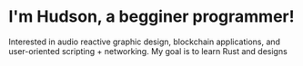 # I'm Hudson, a begginer programmer!

Interested in audio reactive graphic design, blockchain applications, and user-oriented scripting  + networking. My goal is to learn Rust and designs
